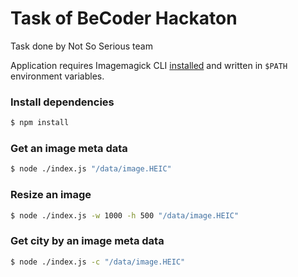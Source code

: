 # Task of BeCoder Hackaton

Task done by Not So Serious team

Application requires Imagemagick CLI [installed](https://imagemagick.org/script/download.php) and written in `$PATH` environment variables.

### Install dependencies

```bash
$ npm install
```

### Get an image meta data

```bash
$ node ./index.js "/data/image.HEIC"
```

### Resize an image

```bash
$ node ./index.js -w 1000 -h 500 "/data/image.HEIC"
```

### Get city by an image meta data

```bash
$ node ./index.js -с "/data/image.HEIC"
```
